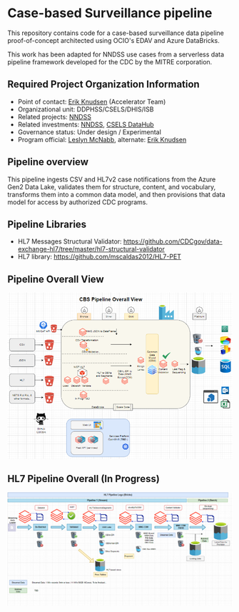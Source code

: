 # Case-based Surveillance pipeline

This repository contains code for a case-based surveillance data pipeline proof-of-concept architected using OCIO's EDAV and Azure DataBricks.

This work has been adapted for NNDSS use cases from a serverless data pipeline framework developed for the CDC by the MITRE corporation.

## Required Project Organization Information

* Point of contact: [Erik Knudsen](mailto:knu1@cdc.gov) (Accelerator Team)
* Organizational unit: DDPHSS/CSELS/DHIS/ISB
* Related projects: [NNDSS](https://wwwn.cdc.gov/nndss/)
* Related investments: [NNDSS](https://wwwn.cdc.gov/nndss/), [CSELS DataHub](https://github.com/cdcent/csels-datahub)
* Governance status: Under design / Experimental
* Program official: [Leslyn McNabb](mailto:axe8@cdc.gov), alternate: [Erik Knudsen](mailto:knu1@cdc.gov)

## Pipeline overview

This pipeline ingests CSV and HL7v2 case notifications from the Azure Gen2 Data Lake, validates them for structure, content, and vocabulary, transforms them into a common data model, and then provisions that data model for access by authorized CDC programs.

## Pipeline Libraries

* HL7 Messages Structural Validator: https://github.com/CDCgov/data-exchange-hl7/tree/master/hl7-structural-validator
* HL7 library: https://github.com/mscaldas2012/HL7-PET


## Pipeline Overall View
 
 ![alt text](./wiki/pipelines_overall.PNG)

## HL7 Pipeline Overall (In Progress)
 
 ![alt text](./wiki/hl7_pipeline.PNG)
